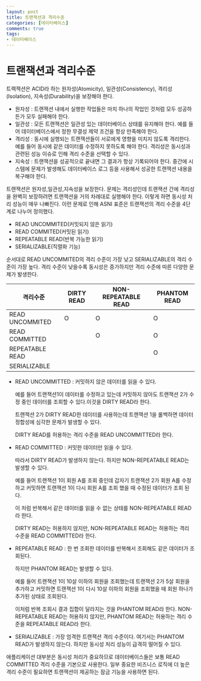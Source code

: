 ```yaml
---
layout: post
title: 트랜잭션과 격리수준
categories: [데이터베이스]
comments: true 
tags:
- 데이터베이스
---
```


# 트랜잭션과 격리수준

트랙잭션은 ACID라 하는 원자성(Atomicity), 일관성(Consistency), 격리성(Isolation), 지속성(Durability)을 보장해야 한다.

- 원자성 : 트랜잭션 내에서 실행한 작업들은 마치 하나의 작업인 것처럼 모두 성공하든가 모두 실패해야 한다.
- 일관성 : 모든 트랜잭션은 일관성 있는 데이터베이스 상태를 유지해야 한다. 예를 들어 데이터베이스에서 정한 무결성 제약 조건을 항상 만족해야 한다.
- 격리성 : 동시에 실행되는 트랜잭션들이 서로에게 영향을 미치지 않도록 격리한다. 예를 들어 동시에 같은 데이터를 수정하지 못하도록 해야 한다. 격리성은 동시성과 관련된 성능 이슈로 인해 격리 수준을 선택할 수 있다.
- 지속성 : 트랜잭션을 성공적으로 끝내면 그 결과가 항상 기록되어야 한다. 중간에 시스템에 문제가 발생해도 데이터베이스 로그 등을 사용해서 성공한 트랜잭션 내용을 복구해야 한다.

트랜잭션은 원자성,일관성,지속성을 보장한다. 문제는 격리성인데 트랜잭션 간에 격리성을 완벽히 보장하려면 트랜잭션을 거의 차례대로 실행해야 한다. 이렇게 하면 동시성 처리 성능이 매우 나빠진다. 이런 문제로 인해 ASNI 표준은 트랜잭션의 격리 수준을 4단계로 나누어 정의했다.

- READ UNCOMMITED(커밋되지 않은 읽기)
- READ COMMITED(커밋된 읽기)
- REPEATABLE READ(반복 가능한 읽기)
- SERIALIZABLE(직렬화 기능)

순서대로 READ UNCOMMITED의 격리 수준이 가장 낮고 SERIALIZABLE의 격리 수준이 가장 높다. 격리 수준이 낮을수록 동시성은 증가하지만 격리 수준에 따른 다양한 문제가 발생한다.



| 격리수준        | DIRTY READ | NON-REPEATABLE READ | PHANTOM READ |
| --------------- | ---------- | ------------------- | ------------ |
| READ UNCOMMITED | O          | O                   | O            |
| READ COMMITTED  |            | O                   | O            |
| REPEATABLE READ |            |                     | O            |
| SERIALIZABLE    |            |                     |              |



- READ UNCOMMITTED : 커밋하지 않은 데이터를 읽을 수 있다. 

  예를 들어 트랜잭션1이 데이터를 수정하고 있는데 커밋하지 않아도 트랜잭션 2가 수정 중인 데이터를 조회할 수 있다.이것을 DIRTY READ라 한다.

  트랜잭션 2가 DIRTY READ한 데이터를 사용하는데 트랜잭션 1을 롤백하면 데이터 정합성에 심각한 문제가 발생할 수 있다. 

  DIRTY READ를 허용하는 격리 수준을 READ UNCOMMITTED라 한다.

- READ COMMITTED : 커밋한 데이터만 읽을 수 있다. 

  따라서 DIRTY READ가 발생하지 않는다. 하지만 NON-REPEATABLE READ는 발생할 수 있다. 

  예를 들어 트랜잭션 1이 회원 A를 조회 중인데 갑자기 트랜잭션 2가 회원 A를 수정하고 커밋하면 트랜잭션 1이 다시 회원 A를 조회 했을 때 수정된 데이터가 조회 된다. 

  이 처럼 반복해서 같은 데이터를 읽을 수 없는 상태를 NON-REPEATABLE READ라 한다. 

  DIRTY READ는 허용하지 않지만, NON-REPEATABLE READ는 허용하는 격리 수준을 READ COMMITTED라 한다.

- REPEATABLE READ : 한 번 조회한 데이터를 반복해서 조회해도 같은 데이터가 조회된다. 

  하지만 PHANTOM READ는 발생할 수 있다. 

  예를 들어  트랜잭션 1이 10살 이하의 회원을 조회했는데 트랜잭션 2가 5살 회원을 추가하고 커밋하면 트랜잭션 1이 다시 10살 이하의 회원을 조회했을 때 회원 하나가 추가된 상태로 조회된다.

  이처럼 반복 조회시 결과 집합이 달라지는 것을 PHANTOM READ라 한다. NON-REPEATABLE READ는 허용하지 않지만, PHANTOM READ는 허용하는 격리 수준을 REPEATABLE READ라 한다.

- SERIALIZABLE : 가장 엄격한 트랜잭션 격리 수준이다. 여기서는 PHANTOM READ가 발생하지 않는다. 하지만 동시성 처리 성능이 급격히 떨어질 수 있다.

애플리케이션 대부분은 동시성 처리가 중요하므로 데이터베이스들은 보통 READ COMMITTED 격리 수준을 기본으로 사용한다. 일부 중요한 비즈니스 로직에 더 높은 격리 수준이 필요하면 트랜잭션이 제공하는 잠금 기능을 사용하면 된다.

